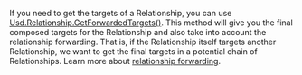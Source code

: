 If you need to get the targets of a Relationship, you can use [Usd.Relationship.GetForwardedTargets()](https://graphics.pixar.com/usd/release/api/class_usd_relationship.html#a66140abeac945df3998b3297e52ca99b). This method will give you the final composed targets for the Relationship and also take into account the relationship forwarding. That is, if the Relationship itself targets another Relationship, we want to get the final targets in a potential chain of Relationships. Learn more about [relationship forwarding](https://graphics.pixar.com/usd/release/api/class_usd_relationship.html#usd_relationship_forwarding).
